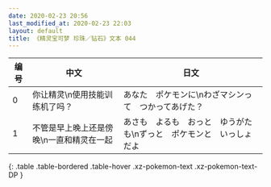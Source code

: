 ```yaml
---
date: 2020-02-23 20:56
last_modified_at: 2020-02-23 22:03
layout: default
title: 《精灵宝可梦 珍珠／钻石》文本 044
---
```

| 编号 | 中文 | 日文 |
| ---- | ---- | ---- |
| 0 | 你让精灵\n使用技能训练机了吗？ | あなた　ポケモンに\nわざマシンって　つかってあげた？ |
| 1 | 不管是早上晚上还是傍晚\n一直和精灵在一起 | あさも　よるも　おっと　ゆうがたも\nずっと　ポケモンと　いっしょだよ |
{: .table .table-bordered .table-hover .xz-pokemon-text .xz-pokemon-text-DP }
